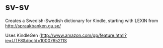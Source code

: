 sv-sv
=====

Creates a Swedish-Swedish dictionary for Kindle, starting with LEXIN from http://spraakbanken.gu.se/

Uses KindleGen (http://www.amazon.com/gp/feature.html?ie=UTF8&docId=1000765211S


